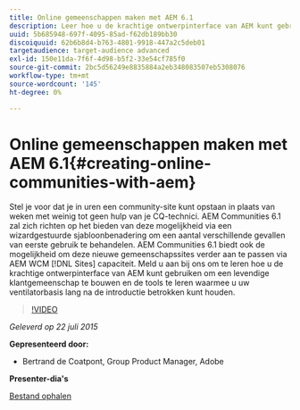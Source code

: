 ```yaml
---
title: Online gemeenschappen maken met AEM 6.1
description: Leer hoe u de krachtige ontwerpinterface van AEM kunt gebruiken om een levendige klantencommunity te maken en de tools kunt leren om uw ventilatorbasis lang na de introductie in gebruik te houden.
uuid: 5b685948-697f-4095-85ad-f62db189bb30
discoiquuid: 62b6b8d4-b763-4801-9918-447a2c5deb01
targetaudience: target-audience advanced
exl-id: 150e11da-7f6f-4d98-b5f2-33e54cf785f0
source-git-commit: 2bc5d56249e8835884a2eb348083507eb5308076
workflow-type: tm+mt
source-wordcount: '145'
ht-degree: 0%

---
```


# Online gemeenschappen maken met AEM 6.1{#creating-online-communities-with-aem}

Stel je voor dat je in uren een community-site kunt opstaan in plaats van weken met weinig tot geen hulp van je CQ-technici. AEM Communities 6.1 zal zich richten op het bieden van deze mogelijkheid via een wizardgestuurde sjabloonbenadering om een aantal verschillende gevallen van eerste gebruik te behandelen. AEM Communities 6.1 biedt ook de mogelijkheid om deze nieuwe gemeenschapssites verder aan te passen via AEM WCM [!DNL Sites] capaciteit. Meld u aan bij ons om te leren hoe u de krachtige ontwerpinterface van AEM kunt gebruiken om een levendige klantgemeenschap te bouwen en de tools te leren waarmee u uw ventilatorbasis lang na de introductie betrokken kunt houden.

>[!VIDEO](https://video.tv.adobe.com/v/19381/?quality=9)

*Geleverd op 22 juli 2015*

**Gepresenteerd door:**

* Bertrand de Coatpont, Group Product Manager, Adobe

**Presenter-dia&#39;s**

[Bestand ophalen](assets/aem-6-1-communities-gems.pdf)
<!--
[Get back to the Overview](https://helpx.adobe.com/experience-manager/kt/eseminars/gems/aem-index.html)
-->

